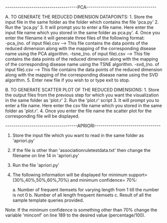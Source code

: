 ------------------------------------PCA-----------------------------------

A. TO GENERATE THE REDUCED DIMENSION DATAPOINTS:
	1. Store the input file in the same folder as the folder which contains the file 'pca.py'
	2. Run the 'pca.py'
	3. It will prompt you to enter a file name. Here enter the input file name which you stored in the same folder as pca.py'.
	4. Once you enter the filename it will generate three files of the following format:  
		-pca_(no. of input file).csv --> This file contains the data points of the reduced dimension along with the mapping of the corresponding disease name using the PCA algorithm.
		-tsne_(no. of input file).csv --> This file contains the data points of the reduced dimension along with the mapping of the corresponding disease name using the TSNE algorithm.
		-svd_(no. of input file).csv --> This file contains the data points of the reduced dimension along with the mapping of the corresponding disease name using the SVD algorithm.
	5. Enter new file if you wish to or type exit to stop.

B. TO GENERATE SCATTER PLOT OF THE REDUCED DIMENSIONS:
	1. Store the output files from the previous step for which you want the visualization in the same folder as 'plot.r'
	2. Run the 'plot.r' script
	3. It will prompt you to enter a file name. Here enter the csv file name which you stored in the same folder as 'plot.r'.
	4. Once you enter the file name the scatter plot for the corresponding file will be displayed.




------------------------------------APRIORI---------------------------------

1. Store the input file which you want to read in the same folder as 'apriori.py'
2. If the file is other than 'associationruletestdata.txt' then change the filename on line 14 in 'apriori.py'
3. Run the file 'apriori.py'
4. The following information will be displayed for minimum support= (30%,40%,50%,60%,70%) and minimum confidence= 70%:
	
	a. Number of frequent itemsets for varying length from 1 till the number is not 0
	b. Number of all length frequent itemsets
	c. Result of all the sample template queries provided.

Note: If the minimum confidence is something other than 70% change the variable 'minconf' on line 189 to the desired value (percentage/100). 